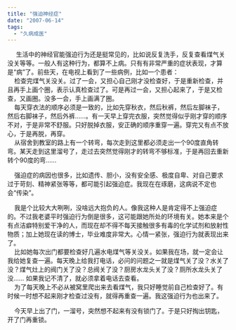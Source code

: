 ```yaml
---
title: "强迫神经症"
date: "2007-06-14"
tags: 
  - "久病成医"
---
```


     生活中的神经官能强迫行为还是挺常见的，比如说反复洗手，反复查看煤气关没关等等。一般人有这种行为，都算不上病。只有有非常严重的症状表现，才算是“病”了。前些天，在电视上看到了一些病例，比如一个患者：  
    检查完煤气关没关。过了一会，又担心自己刚才没检查好，于是重新检查，并且再手上画个圈，表示认真检查过了。可是再过一会，又担心起来了，于是又检查，又画圈。没多一会，手上画满了圈。  
    每天穿衣法的顺序必须是一致的，比如先穿秋衣，然后秋裤，然后左脚袜子，然后右脚袜子，然后外裤……。有一天早上穿完衣服，突然觉得似乎刚才穿的顺序不对，于是非常不舒服。只好脱掉衣服，安正确的顺序重穿一遍。穿完又有点不放心，于是再脱，再穿。  
    从宿舍到教室的路上有一个转弯，每次走到这里都必须走出一个90度直角转弯。某天走到这里溜号了，走过去突然觉得刚才的转弯不够标准，于是再回去重新转个90度的弯……

    强迫症的病因也很多，比如遗传、胆小，没有安全感、极度自卑、对自己要求过于苛刻、精神紧张等等，都可能引起强迫症。我现在在琢磨，这病说不定也会“传染”。

    我是个比较大大咧咧，没啥远大抱负的人。像我这种人是肯定得不上强迫症的。不过我老婆平时强迫行为倒是很多，这可能跟她所处的环境有关。她本来是个有点洁癖特别爱干净的人，而现在却不得不每天接触很多有毒的化学试剂和放射性物质；加上她现在读的博士，毕业难度非常大。心情一紧张，强迫行为就表现出来了。  
    比如她每次出门都要检查好几遍水电煤气等关没关。如果我在场，就一定会让我给她复查一遍。每天晚上给我打电话，必问的问题之一就是煤气关了没？水关了没？煤气灶上的阀门关了没？总阀关了没？厨房水龙头关了没？厕所水龙头关了没…… 如果我记不清了，就必须拿着电话去查看。  
    为了每天晚上不必从被窝里爬出来去看煤气，我只好睡觉前自己检查好了。有时候一时想不起来刚才检查过没有，就得再重查一遍。我这强迫行为也出来了。

    今天早上出了门，一溜号，突然想不起来有没有锁门了。于是只好掏出钥匙，开了门再重锁。

